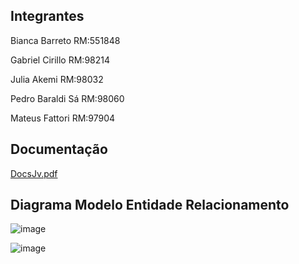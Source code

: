 ## Integrantes

Bianca Barreto RM:551848

Gabriel Cirillo RM:98214

Julia Akemi RM:98032

Pedro Baraldi Sá RM:98060

Mateus Fattori RM:97904

## Documentação

[DocsJv.pdf](https://github.com/user-attachments/files/15745313/DocsJv.pdf)

## Diagrama Modelo Entidade Relacionamento

![image](https://github.com/MateusFattori/gsnet/assets/83764798/ee56b7d6-7dc1-46f1-8bd7-ca19c145c5a9)

![image](https://github.com/MateusFattori/gsnet/assets/83764798/6c48ea60-5eca-4e67-80ce-30ff9dd52037)
